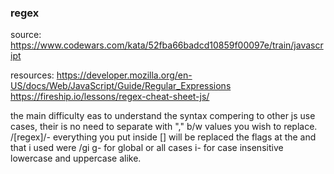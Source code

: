 ### regex

source:
https://www.codewars.com/kata/52fba66badcd10859f00097e/train/javascript

resources:
https://developer.mozilla.org/en-US/docs/Web/JavaScript/Guide/Regular_Expressions
https://fireship.io/lessons/regex-cheat-sheet-js/

the main difficulty eas to understand the syntax compering to other js use cases, their is no need to separate with "," b/w values you wish to replace.
/[regex]/- everything you put inside [] will be replaced
the flags at the and that i used were /gi
g- for global or all cases
i- for case insensitive lowercase and uppercase alike.

